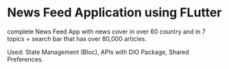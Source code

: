 # News Feed Application using FLutter

complete News Feed App with news cover in over 60 country and in 7 topics + search bar that has over 80,000 articles.

Used: State Management (Bloc), APIs with DIO Package, Shared Preferences.

